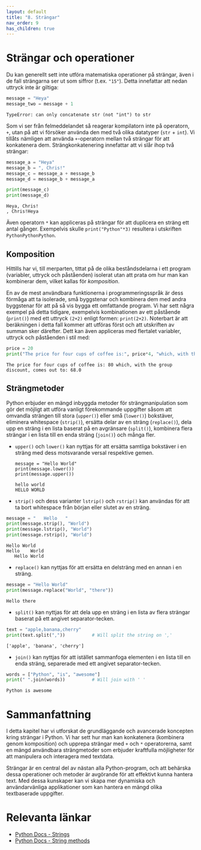 ```yaml
---
layout: default
title: "8. Strängar"
nav_order: 9
has_children: true
---
```


# Strängar och operationer
Du kan generellt sett inte utföra matematiska operationer på strängar, även i de fall strängarna ser ut som siffror (t.ex. `"15"`). Detta innefattar att nedan uttryck inte är giltiga:
```python
message = "Heya"
message_two = message + 1
```
<div class="code-example" markdown="1">
<pre><code>TypeError: can only concatenate str (not "int") to str</code></pre>
</div>

Som vi ser från felmeddelandet så reagerar kompilatorn inte på operatorn, `+`, utan på att vi försöker använda den med två olika datatyper (`str` + `int`). Vi tillåts nämligen att använda `+`-operatorn mellan två strängar för att konkatenera dem. Strängkonkatenering innefattar att vi slår ihop två strängar:
```python
message_a = "Heya"
message_b = ", Chris!"
message_c = message_a + message_b
message_d = message_b + message_a

print(message_c)
print(message_d)
```
<div class="code-example" markdown="1">
<pre><code>Heya, Chris!
, Chris!Heya</code></pre>
</div>

Även operatorn `*` kan appliceras på strängar för att duplicera en sträng ett antal gånger. Exempelvis skulle `print("Python"*3)` resultera i utskriften `PythonPythonPython`.

## Komposition
Hittills har vi, till merparten, tittat på de olika beståndsdelarna i ett program (variabler, uttryck och påståenden) isolerat utan att prata om hur man kan kombinerar dem, vilket kallas för _komposition_.

En av de mest användbara funktionerna i programmeringsspråk är dess förmåga att ta isolerade, små byggstenar och kombinera dem med andra byggstenar för att på så vis bygga ett omfattande program. Vi har sett några exempel på detta tidigare, exempelvis kombinationen av ett påstående (`print()`) med ett uttryck `(2+2)` enligt formen: `print(2+2)`. Noterbart är att beräkningen i detta fall kommer att utföras först och att utskriften av summan sker därefter. Dett kan även appliceras med flertalet variabler, uttryck och påståenden i stil med:
```python
price = 20
print("The price for four cups of coffee is:", price*4, "which, with the group discount, comes out to:", price*4 - ((price*4)/100)*15)
```
<div class="code-example" markdown="1">
<pre><code>The price for four cups of coffee is: 80 which, with the group discount, comes out to: 68.0</code></pre>
</div>

## Strängmetoder
Python erbjuder en mängd inbyggda metoder för strängmanipulation som gör det möjligt att utföra vanligt förekommande uppgifter såsom att omvandla strängen till stora (`upper()`) eller små (`lower()`) bokstäver, eliminera whitespace (`strip()`), ersätta delar av en sträng (`replace()`), dela upp en sträng i en lista baserat på en avgränsare (`split()`), kombinera flera strängar i en lista till en enda sträng (`join()`) och många fler.

<ul>
   <li> <code>upper()</code> och <code>lower()</code> kan nyttjas för att ersätta samtliga bokstäver i en sträng med dess motsvarande versal respektive gemen.
   <div class="language-python highlighter-rouge"><div class="highlight"><pre class="highlight"><code>message = "Hello World"
print(message.lower())                      
print(message.upper())</code></pre></div></div>

<div class="code-example" markdown="1">
<pre><code>hello world
HELLO WORLD
</code></pre>
</div>
</li>
</ul>

* `strip()` och dess varianter `lstrip()` och `rstrip()` kan användas för att ta bort whitespace från början eller slutet av en sträng.
 ```python
message = "   Hello   "
print(message.strip(), "World")                       
print(message.lstrip(), "World")  
print(message.rstrip(), "World")                    
```
<div class="code-example" markdown="1">
<pre><code>Hello World
Hello    World
   Hello World</code></pre>
</div>

* `replace()` kan nyttjas för att ersätta en delsträng med en annan i en sträng.
```python
message = "Hello World"
print(message.replace("World", "there"))                         
```
<div class="code-example" markdown="1">
<pre><code>Hello there</code></pre>
</div>

* `split()` kan nyttjas för att dela upp en sträng i en lista av flera strängar baserat på ett angivet separator-tecken. 
```python
text = "apple,banana,cherry"
print(text.split(","))          # Will split the string on ','                  
```
<div class="code-example" markdown="1">
<pre><code>['apple', 'banana', 'cherry']</code></pre>
</div>

* `join()` kan nyttjas för att istället sammanfoga elementen i en lista till en enda sträng, separerade med ett angivet separator-tecken.
```python
words = ["Python", "is", "awesome"]
print(" ".join(words))          # Will join with ' '               
```
<div class="code-example" markdown="1">
<pre><code>Python is awesome</code></pre>
</div>

# Sammanfattning
I detta kapitel har vi utforskat de grundläggande och avancerade koncepten kring strängar i Python. Vi har sett hur man kan konkatenera (kombinera genom komposition) och upprepa strängar med `+` och `*` operatorerna, samt en mängd användbara strängmetoder som erbjuder kraftfulla möjligheter för att manipulera och interagera med textdata.

Strängar är en central del av nästan alla Python-program, och att behärska dessa operationer och metoder är avgörande för att effektivt kunna hantera text. Med dessa kunskaper kan vi skapa mer dynamiska och användarvänliga applikationer som kan hantera en mängd olika textbaserade uppgifter.

# Relevanta länkar
* [Python Docs - Strings](https://docs.python.org/3/library/stdtypes.html#text-sequence-type-str)
* [Python Docs - String methods](https://docs.python.org/3/library/stdtypes.html#string-methods)